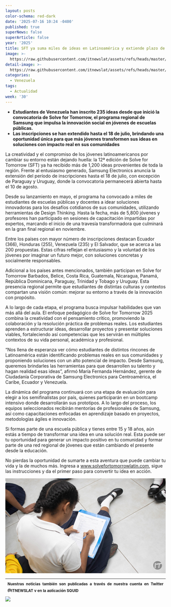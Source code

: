 ```yaml
---
layout: posts
color-schema: red-dark
date: '2025-07-16 10:24 -0400'
published: true
superNews: false
superArticle: false
year: '2025'
title: SFT ya suma miles de ideas en Latinoamérica y extiende plazo de inscripciones
image: >-
  https://raw.githubusercontent.com/itnewslat/assets/refs/heads/master/img/540x320/SFT-ven-p.jpg
detail-image: >-
  https://raw.githubusercontent.com/itnewslat/assets/refs/heads/master/img/1024x680/SFT-ven-g.jpg
categories:
  - Venezuela
tags:
  - Actualidad
week: '30'
---
```

- **Estudiantes de Venezuela han inscrito 235 ideas desde que inició la convocatoria de Solve for Tomorrow, el programa regional de Samsung que impulsa la innovación social en jóvenes de escuelas públicas.** 
- **Las inscripciones se han extendido hasta el 18 de julio, brindando una oportunidad única para que más jóvenes transformen sus ideas en soluciones con impacto real en sus comunidades**


La creatividad y el compromiso de los jóvenes latinoamericanos por cambiar su entorno están dejando huella: la 12ª edición de Solve for Tomorrow (SFT) ya ha recibido más de 1,200 ideas provenientes de toda la región. Frente al entusiasmo generado, Samsung Electronics anuncia la extensión del período de inscripciones hasta el 18 de julio, con excepción de Paraguay y Uruguay, donde la convocatoria permanecerá abierta hasta el 10 de agosto.

Desde su lanzamiento en mayo, el programa ha convocado a miles de estudiantes de escuelas públicas y docentes a idear soluciones innovadoras para los desafíos cotidianos de sus comunidades, utilizando herramientas de Design Thinking. Hasta la fecha, más de 5,800 jóvenes y profesores han participado en sesiones de capacitación impartidas por expertos, marcando el inicio de una travesía transformadora que culminará en la gran final regional en noviembre.

Entre los países con mayor número de inscripciones destacan Ecuador (366), Honduras (255), Venezuela (235) y El Salvador, que se acerca a las 200 propuestas. Estas cifras reflejan el entusiasmo y la voluntad de los jóvenes por imaginar un futuro mejor, con soluciones concretas y socialmente responsables.

Adicional a los países antes mencionados, también participan en Solve for Tomorrow Barbados, Belice, Costa Rica, Guatemala, Nicaragua, Panamá, República Dominicana, Paraguay, Trinidad y Tobago y Uruguay. Esta presencia regional permite que estudiantes de distintas culturas y contextos compartan una visión común: mejorar su entorno a través de la innovación con propósito.

A lo largo de cada etapa, el programa busca impulsar habilidades que van más allá del aula. El enfoque pedagógico de Solve for Tomorrow 2025 combina la creatividad con el pensamiento crítico, promoviendo la colaboración y la resolución práctica de problemas reales. Los estudiantes aprenden a estructurar ideas, desarrollar proyectos y presentar soluciones viables, fortaleciendo así competencias que les servirán en múltiples contextos de su vida personal, académica y profesional.

“Nos llena de esperanza ver cómo estudiantes de distintos rincones de Latinoamérica están identificando problemas reales en sus comunidades y proponiendo soluciones con un alto potencial de impacto. Desde Samsung, queremos brindarles las herramientas para que desarrollen su talento y hagan realidad esas ideas”, afirmó María Fernanda Hernández, gerente de Ciudadanía Corporativa de Samsung Electronics para Centroamérica, el Caribe, Ecuador y Venezuela.

La dinámica del programa continuará con una etapa de evaluación para elegir a los semifinalistas por país, quienes participarán en un bootcamp intensivo donde desarrollarán sus prototipos. A lo largo del proceso, los equipos seleccionados recibirán mentorías de profesionales de Samsung, así como capacitaciones enfocadas en aprendizaje basado en proyectos, metodologías ágiles e innovación.

Si formas parte de una escuela pública y tienes entre 15 y 18 años, aún estás a tiempo de transformar una idea en una solución real. Esta puede ser tu oportunidad para generar un impacto positivo en tu comunidad y formar parte de una red regional de jóvenes que están cambiando el presente desde la educación.

No pierdas la oportunidad de sumarte a esta aventura que puede cambiar tu vida y la de muchos más. Ingresa a www.solvefortomorrowlatin.com, sigue las instrucciones y da el primer paso para convertir tu idea en acción.

![](https://raw.githubusercontent.com/itnewslat/assets/refs/heads/master/img/540x320/SFT-ven-p.jpg)

<table style="height: 42px;" width="569">
<tbody>
<tr>
<td style="text-align: justify;"><sub><strong>Nuestras noticias también son publicadas a través de nuestra cuenta en Twitter <a href="https://twitter.com/itnewslat?lang=es">@ITNEWSLAT</a> y en la aplicación <a href="https://squidapp.co/en/">SQUID</a></strong></sub></td>
</tr>
</tbody>
</table>

<img src="https://tracker.metricool.com/c3po.jpg?hash=56f88a41e39ab42c063cc51676587a04"/>